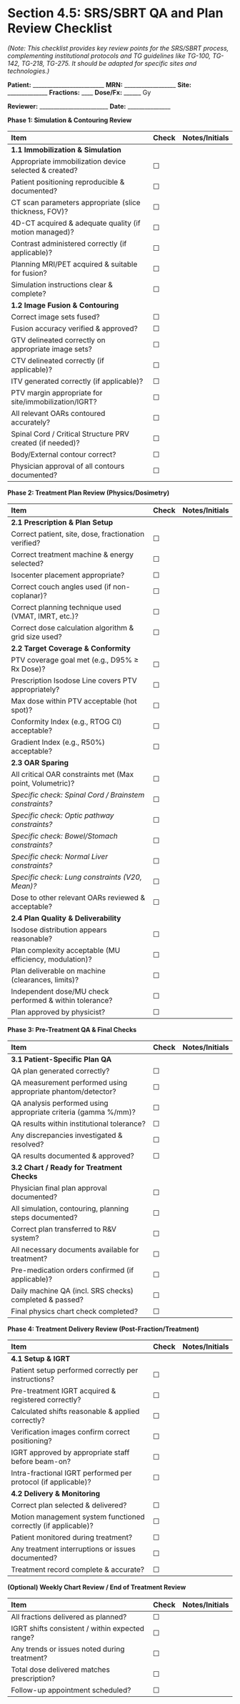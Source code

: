 # Section 4.5: SRS/SBRT QA and Plan Review Checklist

*(Note: This checklist provides key review points for the SRS/SBRT process, complementing institutional protocols and TG guidelines like TG-100, TG-142, TG-218, TG-275. It should be adapted for specific sites and technologies.)*

**Patient:** _________________________ **MRN:** __________________ **Site:** ______________ **Fractions:** ____ **Dose/Fx:** ______ Gy

**Reviewer:** ________________________ **Date:** _______________

**Phase 1: Simulation & Contouring Review**

| Item                                                    | Check | Notes/Initials |
| :------------------------------------------------------ | :---- | :------------- |
| **1.1 Immobilization & Simulation**                     |       |                |
| Appropriate immobilization device selected & created?   | ☐     |                |
| Patient positioning reproducible & documented?          | ☐     |                |
| CT scan parameters appropriate (slice thickness, FOV)?  | ☐     |                |
| 4D-CT acquired & adequate quality (if motion managed)?  | ☐     |                |
| Contrast administered correctly (if applicable)?        | ☐     |                |
| Planning MRI/PET acquired & suitable for fusion?        | ☐     |                |
| Simulation instructions clear & complete?               | ☐     |                |
| **1.2 Image Fusion & Contouring**                       |       |                |
| Correct image sets fused?                               | ☐     |                |
| Fusion accuracy verified & approved?                    | ☐     |                |
| GTV delineated correctly on appropriate image sets?     | ☐     |                |
| CTV delineated correctly (if applicable)?               | ☐     |                |
| ITV generated correctly (if applicable)?                | ☐     |                |
| PTV margin appropriate for site/immobilization/IGRT?    | ☐     |                |
| All relevant OARs contoured accurately?                 | ☐     |                |
| Spinal Cord / Critical Structure PRV created (if needed)?| ☐     |                |
| Body/External contour correct?                          | ☐     |                |
| Physician approval of all contours documented?          | ☐     |                |

**Phase 2: Treatment Plan Review (Physics/Dosimetry)**

| Item                                                    | Check | Notes/Initials |
| :------------------------------------------------------ | :---- | :------------- |
| **2.1 Prescription & Plan Setup**                       |       |                |
| Correct patient, site, dose, fractionation verified?    | ☐     |                |
| Correct treatment machine & energy selected?            | ☐     |                |
| Isocenter placement appropriate?                        | ☐     |                |
| Correct couch angles used (if non-coplanar)?            | ☐     |                |
| Correct planning technique used (VMAT, IMRT, etc.)?     | ☐     |                |
| Correct dose calculation algorithm & grid size used?    | ☐     |                |
| **2.2 Target Coverage & Conformity**                    |       |                |
| PTV coverage goal met (e.g., D95% ≥ Rx Dose)?           | ☐     |                |
| Prescription Isodose Line covers PTV appropriately?     | ☐     |                |
| Max dose within PTV acceptable (hot spot)?              | ☐     |                |
| Conformity Index (e.g., RTOG CI) acceptable?            | ☐     |                |
| Gradient Index (e.g., R50%) acceptable?                 | ☐     |                |
| **2.3 OAR Sparing**                                     |       |                |
| All critical OAR constraints met (Max point, Volumetric)? | ☐     |                |
| *Specific check: Spinal Cord / Brainstem constraints?*  | ☐     |                |
| *Specific check: Optic pathway constraints?*            | ☐     |                |
| *Specific check: Bowel/Stomach constraints?*            | ☐     |                |
| *Specific check: Normal Liver constraints?*             | ☐     |                |
| *Specific check: Lung constraints (V20, Mean)?*         | ☐     |                |
| Dose to other relevant OARs reviewed & acceptable?      | ☐     |                |
| **2.4 Plan Quality & Deliverability**                   |       |                |
| Isodose distribution appears reasonable?                | ☐     |                |
| Plan complexity acceptable (MU efficiency, modulation)? | ☐     |                |
| Plan deliverable on machine (clearances, limits)?       | ☐     |                |
| Independent dose/MU check performed & within tolerance? | ☐     |                |
| Plan approved by physicist?                             | ☐     |                |

**Phase 3: Pre-Treatment QA & Final Checks**

| Item                                                    | Check | Notes/Initials |
| :------------------------------------------------------ | :---- | :------------- |
| **3.1 Patient-Specific Plan QA**                        |       |                |
| QA plan generated correctly?                            | ☐     |                |
| QA measurement performed using appropriate phantom/detector?| ☐     |                |
| QA analysis performed using appropriate criteria (gamma %/mm)?| ☐     |                |
| QA results within institutional tolerance?              | ☐     |                |
| Any discrepancies investigated & resolved?              | ☐     |                |
| QA results documented & approved?                       | ☐     |                |
| **3.2 Chart / Ready for Treatment Checks**              |       |                |
| Physician final plan approval documented?               | ☐     |                |
| All simulation, contouring, planning steps documented?  | ☐     |                |
| Correct plan transferred to R&V system?                 | ☐     |                |
| All necessary documents available for treatment?        | ☐     |                |
| Pre-medication orders confirmed (if applicable)?        | ☐     |                |
| Daily machine QA (incl. SRS checks) completed & passed? | ☐     |                |
| Final physics chart check completed?                    | ☐     |                |

**Phase 4: Treatment Delivery Review (Post-Fraction/Treatment)**

| Item                                                    | Check | Notes/Initials |
| :------------------------------------------------------ | :---- | :------------- |
| **4.1 Setup & IGRT**                                    |       |                |
| Patient setup performed correctly per instructions?     | ☐     |                |
| Pre-treatment IGRT acquired & registered correctly?     | ☐     |                |
| Calculated shifts reasonable & applied correctly?       | ☐     |                |
| Verification images confirm correct positioning?        | ☐     |                |
| IGRT approved by appropriate staff before beam-on?      | ☐     |                |
| Intra-fractional IGRT performed per protocol (if applicable)?| ☐     |                |
| **4.2 Delivery & Monitoring**                           |       |                |
| Correct plan selected & delivered?                      | ☐     |                |
| Motion management system functioned correctly (if applicable)?| ☐     |                |
| Patient monitored during treatment?                     | ☐     |                |
| Any treatment interruptions or issues documented?       | ☐     |                |
| Treatment record complete & accurate?                   | ☐     |                |

**(Optional) Weekly Chart Review / End of Treatment Review**

| Item                                                    | Check | Notes/Initials |
| :------------------------------------------------------ | :---- | :------------- |
| All fractions delivered as planned?                     | ☐     |                |
| IGRT shifts consistent / within expected range?         | ☐     |                |
| Any trends or issues noted during treatment?            | ☐     |                |
| Total dose delivered matches prescription?              | ☐     |                |
| Follow-up appointment scheduled?                        | ☐     |                |

